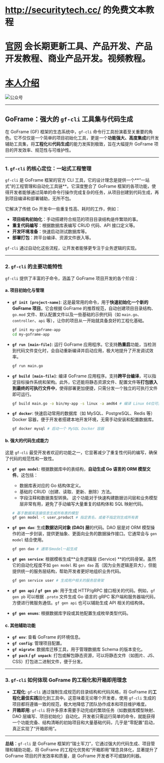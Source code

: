 # http://securitytech.cc/ 的免费文本教程

# [官网](securitytech.cc) 会长期更新工具、产品开发、产品开发教程、商业产品开发。视频教程。

# [本人介绍](http://securitytech.cc/about)

![公众号](https://github.com/haidragon/haidragon/blob/main/gzh.png)


-----

## GoFrame：强大的 `gf-cli` 工具集与代码生成

在 GoFrame (GF) 框架的生态系统中，`gf-cli` 命令行工具扮演着至关重要的角色。它不仅仅是一个简单的项目初始化工具，更是一个**功能强大、高度集成**的开发辅助工具集，将**工程化**和**代码生成**的能力发挥到极致，旨在大幅提升 GoFrame 项目的开发效率、规范性与可维护性。

-----

### 1\. `gf-cli` 的核心定位：一站式工程管理

`gf-cli` 是 GoFrame 框架的官方 CLI 工具，它的设计理念是提供一个\*\*“一站式”的工程管理和自动化工具链\*\*。它深度整合了 GoFrame 框架的各项功能，使得开发者能够通过简单的命令行操作完成复杂的任务，从项目创建到代码生成，再到项目编译和部署辅助，无所不包。

它解决了传统 Go 开发中一些重复性高、耗时的工作，例如：

  * **项目结构初始化**：手动搭建符合规范的项目目录结构是件繁琐的事。
  * **重复代码编写**：根据数据库表编写 CRUD 代码、API 接口定义等。
  * **开发环境准备**：快速启动测试数据库等。
  * **部署打包**：跨平台编译、资源文件嵌入等。

`gf-cli` 通过自动化这些流程，让开发者能够更专注于业务逻辑的实现。

-----

### 2\. `gf-cli` 的主要功能特性

`gf-cli` 提供了丰富的子命令，涵盖了 GoFrame 项目开发的各个阶段：

#### a. 项目初始化与管理

  * **`gf init [project-name]`**:
    这是最常用的命令，用于**快速初始化一个新的 GoFrame 项目**。它会根据 GoFrame 的推荐规范，自动创建项目目录结构、`go.mod` 文件、默认配置文件以及一些基础的示例代码（如 `main.go`、`controller`、`api` 等），让你的项目从一开始就具备良好的工程化基础。

    ```bash
    gf init my-goframe-app
    cd my-goframe-app
    ```

  * **`gf run [main-file]`**:
    运行 GoFrame 应用程序。它支持**热重启**功能，当检测到代码文件变化时，会自动重新编译并启动应用，极大地提升了开发调试效率。

    ```bash
    gf run main.go
    ```

  * **`gf build [main-file]`**:
    编译 GoFrame 应用程序。支持**跨平台编译**，可以指定目标操作系统和架构。此外，它还能将静态资源文件、配置文件等**打包嵌入到最终的可执行文件中**，使得部署更加便捷，只需分发一个独立的可执行文件即可运行。

    ```bash
    gf build main.go -o bin/my-app -s linux -a amd64 # 编译 Linux 64位可执行文件
    ```

  * **`gf docker`**:
    快速启动常用的数据库（如 MySQL、PostgreSQL、Redis 等）Docker 容器，便于开发者搭建本地开发环境，无需手动安装和配置数据库。

    ```bash
    gf docker mysql # 启动一个 MySQL Docker 容器
    ```

#### b. 强大的代码生成能力

这是 `gf-cli` 最受开发者欢迎的功能之一，它显著减少了重复性代码的编写，确保了代码的规范性和一致性。

  * **`gf gen model`**:
    根据数据库中的表结构，**自动生成 Go 语言的 ORM 模型文件**。这包括：

      * 数据库表对应的 Go 结构体定义。
      * 基础的 CRUD（创建、读取、更新、删除）方法。
      * 字段注释和数据类型转换。
        这个功能对于快速构建数据访问层和业务模型层非常有用，避免了手动编写大量重复的结构体和 SQL 映射代码。

    <!-- end list -->

    ```bash
    # 基于数据库连接信息生成所有表的模型
    gf gen model -t user,product # 指定表名，或者不指定则生成所有表
    ```

  * **`gf gen dao`**:
    生成**数据访问对象 (DAO) 层**的代码。DAO 层是对 ORM 模型操作的进一步封装，提供更抽象、更面向业务的数据操作接口。它通常会与 `gen model` 结合使用。

    ```bash
    gf gen dao # 通常与model一起生成
    ```

  * **`gf gen service`**:
    根据模板生成\*\*业务逻辑层 (Service) \*\*的代码骨架。虽然它的自动化程度不如 `gen model` 和 `gen dao` 高（因为业务逻辑差异大），但能提供统一的服务层结构，帮助开发者更好地组织业务代码。

    ```bash
    gf gen service user # 生成用户相关的服务层骨架
    ```

  * **`gf gen api` / `gf gen pb`**:
    用于生成 HTTP/gRPC 接口相关的代码。例如，`gf gen pb` 可以根据 `.proto` 文件生成 Go 语言的 gRPC 客户端和服务器端代码，方便进行微服务通信。`gf gen api` 也可以辅助生成 API 相关的结构体。

  * **`gf gen enums`**:
    根据数据库字段或其他配置生成枚举类型代码。

#### c. 其他辅助功能

  * **`gf env`**: 查看 GoFrame 的环境信息。
  * **`gf config`**: 管理项目配置。
  * **`gf migrate`**: 数据库迁移工具，用于管理数据库 Schema 的版本变化。
  * **`gf pack` / `gf unpack`**: 打包或解包静态资源，可以将静态文件（如图片、JS、CSS）打包进二进制文件，便于分发。

-----

### 3\. `gf-cli` 如何体现 GoFrame 的工程化和开箱即用理念

  * **工程化**: `gf-cli` 通过强制生成规范的目录结构和代码风格，将 GoFrame 的**工程化最佳实践**固化到工具中。这意味着无论哪个开发者，使用 `gf-cli` 生成的项目都将遵循一致的规范，极大地降低了团队协作成本和项目维护难度。
  * **开箱即用**: `gf-cli` 将许多原本需要手动完成的繁琐任务（如数据库模型映射、DAO 层编写、项目初始化）自动化。开发者只需运行简单的命令，就能获得一个功能完备、结构清晰的初始项目和大量基础代码，几乎是“零配置”启动，真正实现了“开箱即用”。

-----

**总结**：`gf-cli` 是 GoFrame 框架的“瑞士军刀”，它通过强大的代码生成、项目管理和辅助功能，将 GoFrame 的工程化优势和“开箱即用”理念具体化，显著提升了 GoFrame 项目的开发效率和质量，是 GoFrame 开发者不可或缺的利器。